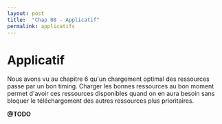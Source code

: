 ```yaml
---
layout: post
title:  "Chap 08 - Applicatif"
permalink: applicatifs
---
```


Applicatif
==========

Nous avons vu au chapitre 6 qu'un chargement optimal des ressources passe par
un bon timing. Charger les bonnes ressources au bon moment permet d'avoir ces
ressources disponibles quand on en aura besoin sans bloquer le téléchargement
des autres ressources plus prioritaires.


**@TODO**